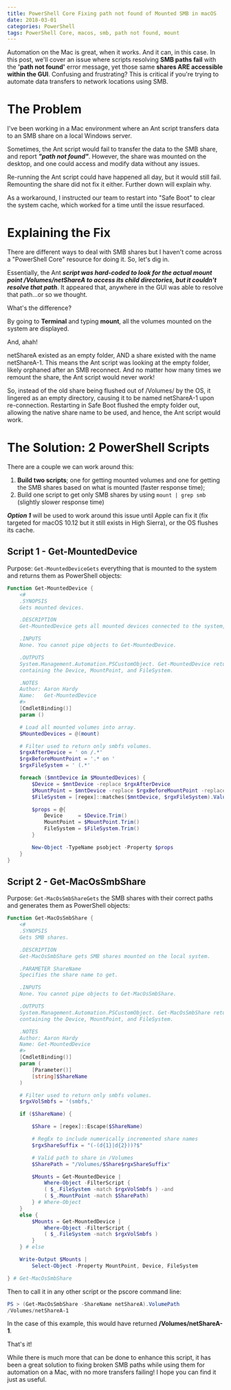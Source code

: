 ```yaml
---
title: PowerShell Core Fixing path not found of Mounted SMB in macOS
date: 2018-03-01
categories: PowerShell
tags: PowerShell Core, macos, smb, path not found, mount
---
```


Automation on the Mac is great, when it works. And it can, in this case. In this post, we'll cover an issue where scripts resolving **SMB paths fail** with the **'path not found'** error message, yet those same **shares ARE accessible within the GUI**. Confusing and frustrating? This is critical if you're trying to automate data transfers to network locations using SMB.

# The Problem #
I've been working in a Mac environment where an Ant script transfers data to an SMB share on a local Windows server.

Sometimes, the Ant script would fail to transfer the data to the SMB share, and report ***"path not found"***. However, the share was mounted on the desktop, and one could access and modify data without any issues.

Re-running the Ant script could have happened all day, but it would still fail. Remounting the share did not fix it either. Further down will explain why.

As a workaround, I instructed our team to restart into "Safe Boot" to clear the system cache, which worked for a time until the issue resurfaced.

# Explaining the Fix #
There are different ways to deal with SMB shares but I haven't come across a "PowerShell Core" resource for doing it. So, let's dig in.

Essentially, the Ant ***script was hard-coded to look for the actual mount point /Volumes/netShareA to access its child directories, but it couldn't resolve that path***. It appeared that, anywhere in the GUI was able to resolve that path...or so we thought.

What's the difference?

By going to **Terminal** and typing **mount**, all the volumes mounted on the system are displayed.

And, ahah!

netShareA existed as an empty folder, AND a share existed with the name netShareA-1. This means the Ant script was looking at the empty folder, likely orphaned after an SMB reconnect. And no matter how many times we remount the share, the Ant script would never work!

So, instead of the old share being flushed out of /Volumes/ by the OS, it lingered as an empty directory, causing it to be named netShareA-1 upon re-connection. Restarting in Safe Boot flushed the empty folder out, allowing the native share name to be used, and hence, the Ant script would work.

# The Solution: 2 PowerShell Scripts #
There are a couple we can work around this:
1. **Build two scripts**; one for getting mounted volumes and one for getting the SMB shares based on what is mounted (faster response time);
2. Build one script to get only SMB shares by using ```mount | grep smb```  (slightly slower response time)

***Option 1*** will be used to work around this issue until Apple can fix it (fix targeted for macOS 10.12 but it still exists in High Sierra), or the OS flushes its cache.

## Script 1 - Get-MountedDevice ##
Purpose: ```Get-MountedDeviceGets``` everything that is mounted to the system and returns them as PowerShell objects:

```powershell
Function Get-MountedDevice {
    <#
    .SYNOPSIS
    Gets mounted devices.

    .DESCRIPTION
    Get-MountedDevice gets all mounted devices connected to the system, including network paths.

    .INPUTS
    None. You cannot pipe objects to Get-MountedDevice.

    .OUTPUTS
    System.Management.Automation.PSCustomObject. Get-MountedDevice returns a PSCustomObject 
    containing the Device, MountPoint, and FileSystem.

    .NOTES
    Author: Aaron Hardy
    Name:   Get-MountedDevice
    #>
    [CmdletBinding()]
    param ()

    # Load all mounted volumes into array.
    $MountedDevices = @(mount)

    # Filter used to return only smbfs volumes.
    $rgxAfterDevice = ' on /.*'
    $rgxBeforeMountPoint = '.* on '
    $rgxFileSystem = ' (.*'

    foreach ($mntDevice in $MountedDevices) {
        $Device = $mntDevice -replace $rgxAfterDevice
        $MountPoint = $mntDevice -replace $rgxBeforeMountPoint -replace $rgxFileSystem
        $FileSystem = [regex]::matches($mntDevice, $rgxFileSystem).Value

        $props = @{
            Device     = $Device.Trim()
            MountPoint = $MountPoint.Trim()
            FileSystem = $FileSystem.Trim()
        }

        New-Object -TypeName psobject -Property $props
    }
}
```

## Script 2 - Get-MacOsSmbShare ##
Purpose: ```Get-MacOsSmbShareGets``` the SMB shares with their correct paths and generates them as PowerShell objects:

```powershell
Function Get-MacOsSmbShare {
    <#
    .SYNOPSIS
    Gets SMB shares.

    .DESCRIPTION
    Get-MacOsSmbShare gets SMB shares mounted on the local system.

    .PARAMETER ShareName
    Specifies the share name to get.

    .INPUTS
    None. You cannot pipe objects to Get-MacOsSmbShare.

    .OUTPUTS
    System.Management.Automation.PSCustomObject. Get-MacOsSmbShare returns a PSCustomObject
    containing the Device, MountPoint, and FileSystem.

    .NOTES
    Author: Aaron Hardy
    Name: Get-MountedDevice
    #>
    [CmdletBinding()]
    param (
        [Parameter()]
        [string]$ShareName
    )

    # Filter used to return only smbfs volumes.
    $rgxVolSmbfs = '(smbfs,'

    if ($ShareName) {

        $Share = [regex]::Escape($ShareName)

        # RegEx to include numerically incremented share names
        $rgxShareSuffix = "(-(d{1}|d{2}))?$"

        # Valid path to share in /Volumes
        $SharePath = "/Volumes/$Share$rgxShareSuffix"

        $Mounts = Get-MountedDevice |
            Where-Object -FilterScript {
            ( $_.FileSystem -match $rgxVolSmbfs ) -and
            ( $_.MountPoint -match $SharePath)
        } # Where-Object
    }
    else {
        $Mounts = Get-MountedDevice |
            Where-Object -FilterScript {
            ( $_.FileSystem -match $rgxVolSmbfs )
        }
    } # else

    Write-Output $Mounts |
        Select-Object -Property MountPoint, Device, FileSystem

} # Get-MacOsSmbShare
```

Then to call it in any other script or the pscore command line:

```powershell
PS > (Get-MacOsSmbShare -ShareName netShareA).VolumePath
/Volumes/netShareA-1
```

In the case of this example, this would have returned **/Volumes/netShareA-1**.

That's it!

While there is much more that can be done to enhance this script, it has been a great solution to fixing broken SMB paths while using them for automation on a Mac, with no more transfers failing! I hope you can find it just as useful.
